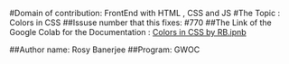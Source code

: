 #Domain of contribution: FrontEnd with HTML , CSS and JS
#The Topic : Colors in CSS
##Issuse number that this fixes: #770
##The Link of the Google Colab for the Documentation :
   [Colors in CSS by RB.ipnb](https://colab.research.google.com/drive/1HgkiPo41jomjcgWgRXEmVdabrtUWqLz-?usp=sharing)
  
  
  ##Author name: Rosy Banerjee
  ##Program: GWOC
